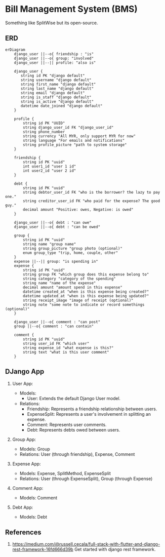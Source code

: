 # Bill Management System (BMS)

Something like SplitWise but its open-source.

## ERD

```mermaid
erDiagram
    django_user ||--o{ friendship : "is"
    django_user ||--o{ group: "involved"
    django_user ||--|| profile: "also is"

    django_user {
       string id PK "django default"
       string username "django default"
       string first_name "django default"
       string last_name "django default"
       string email "django default"
       string is_staff "django default"
       string is_active "django default" 
       datetime date_joined "django default"
    }

    profile {
        string id PK "UUID"
        string django_user_id FK "django_user_id"
        string phone_number
        string currency "All MYR, only support MYR for now"
        string language "For emails and notifications"
        string profile_picture "path to system storage"
    }
    
    friendship {
        string id PK "uuid"
        int user1_id "user 1 id"
        int user2_id "user 2 id"
    }

    debt {
        string id PK "uuid"
        string debtor_user_id FK "who is the borrower? the lazy to pay one."
        string creditor_user_id FK "who paid for the expense? The good guy."
        decimal amount "Positive: owes, Negative: is owed"
    }

    django_user ||--o{ debt : "can owe"
    django_user ||--o{ debt : "can be owed"
    
    group {
        string id PK "uuid"
        string name "group name"
        string group_picture "group photo (optional)"
        enum group_type "trip, home, couple, other"
    }
    expense ||--|| group: "is spending in"
    expense {
        string id PK "uuid"
        string group FK "which group does this expense belong to"
        string category "category of the spending"
        string name "name of the expense"
        decimal amount "amount spend in this expense"
        datetime created_at "when is this expense being created?"
        datetime updated_at "when is this expense being updated?"
        string receipt_image "image of receipt (optional)"
        string note "some note to indicate or record somethings (optional)"
    }

    django_user ||--o{ comment : "can post"
    group ||--o{ comment : "can contain"

    comment {
        string id PK "uuid"
        string user_id FK "which user"
        string expense_id "what expense is this?"
        string text "what is this user comment"
    }
```

## DJango App

1. User App:
    - Models:
        - User: Extends the default Django User model.
    - Relations:
        - Friendship: Represents a friendship relationship between users.
        - ExpenseSplit: Represents a user's involvement in splitting an expense.
        - Comment: Represents user comments.
        - Debt: Represents debts owed between users.

2. Group App:
    - Models: Group
    - Relations: User (through friendship), Expense, Comment

3. Expense App:
    - Models: Expense, SplitMethod, ExpenseSplit
    - Relations: User (through ExpenseSplit), Group (through Expense)

4. Comment App:
    - Models: Comment

5. Debt App:
    - Models: Debt

## References

1. <https://medium.com/@russell.cecala/full-stack-with-flutter-and-django-rest-framework-16fd666d39b> Get started with django rest framework.
